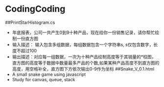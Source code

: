 # CodingCoding
##PrintStarHistogram.cs
+ 年底报表，公司一共产生0到9十种产品，现在给你一份销售记录，请你帮忙绘制一份直方图
+ 输入描述： 输入包含多组数据，每组数据包含一个字符串s, s仅包含数字，长度不超过100
+ 输出描述：对应每一组数据，一次为十种产品绘制高度等于其销量的*柱图，直方图的高度等于数据中数量最多产品的个数,如果某种产品高度不到直方图的高度，用空格补全，直方图下方依次输出0-9作为坐标
##Snake_V_0.1.html
+ A small snake game using javascript
+ Study for canvas, queue, stack
